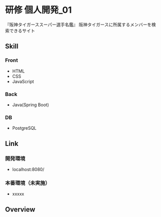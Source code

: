 # 研修 個人開発_01
『阪神タイガーススーパー選手名鑑』
阪神タイガースに所属するメンバーを検索できるサイト

## Skill
### Front
- HTML
- CSS
- JavaScript
### Back
- Java(Spring Boot)
### DB
- PostgreSQL

## Link
### 開発環境
- localhost:8080/
### 本番環境（未実施）
- xxxxx

## Overview
